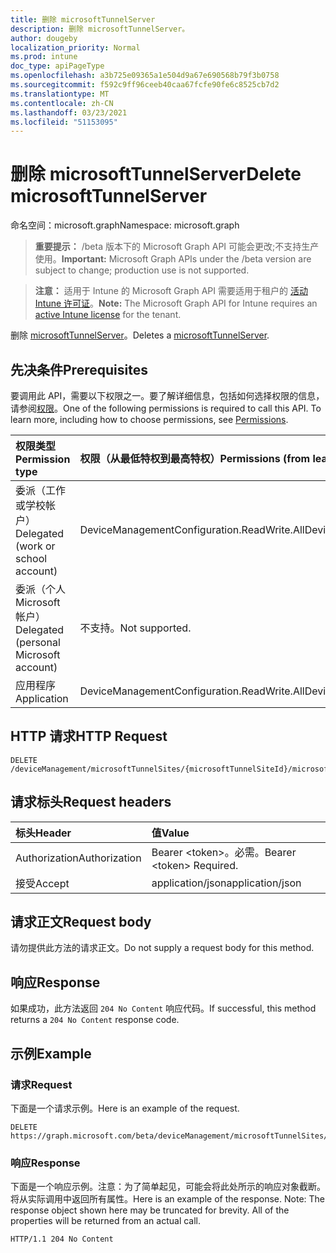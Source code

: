 ```yaml
---
title: 删除 microsoftTunnelServer
description: 删除 microsoftTunnelServer。
author: dougeby
localization_priority: Normal
ms.prod: intune
doc_type: apiPageType
ms.openlocfilehash: a3b725e09365a1e504d9a67e690568b79f3b0758
ms.sourcegitcommit: f592c9ff96ceeb40caa67fcfe90fe6c8525cb7d2
ms.translationtype: MT
ms.contentlocale: zh-CN
ms.lasthandoff: 03/23/2021
ms.locfileid: "51153095"
---
```

# <a name="delete-microsofttunnelserver"></a><span data-ttu-id="c12a6-103">删除 microsoftTunnelServer</span><span class="sxs-lookup"><span data-stu-id="c12a6-103">Delete microsoftTunnelServer</span></span>

<span data-ttu-id="c12a6-104">命名空间：microsoft.graph</span><span class="sxs-lookup"><span data-stu-id="c12a6-104">Namespace: microsoft.graph</span></span>

> <span data-ttu-id="c12a6-105">**重要提示：** /beta 版本下的 Microsoft Graph API 可能会更改;不支持生产使用。</span><span class="sxs-lookup"><span data-stu-id="c12a6-105">**Important:** Microsoft Graph APIs under the /beta version are subject to change; production use is not supported.</span></span>

> <span data-ttu-id="c12a6-106">**注意：** 适用于 Intune 的 Microsoft Graph API 需要适用于租户的 [活动 Intune 许可证](https://go.microsoft.com/fwlink/?linkid=839381)。</span><span class="sxs-lookup"><span data-stu-id="c12a6-106">**Note:** The Microsoft Graph API for Intune requires an [active Intune license](https://go.microsoft.com/fwlink/?linkid=839381) for the tenant.</span></span>

<span data-ttu-id="c12a6-107">删除 [microsoftTunnelServer](../resources/intune-mstunnel-microsofttunnelserver.md)。</span><span class="sxs-lookup"><span data-stu-id="c12a6-107">Deletes a [microsoftTunnelServer](../resources/intune-mstunnel-microsofttunnelserver.md).</span></span>

## <a name="prerequisites"></a><span data-ttu-id="c12a6-108">先决条件</span><span class="sxs-lookup"><span data-stu-id="c12a6-108">Prerequisites</span></span>
<span data-ttu-id="c12a6-p101">要调用此 API，需要以下权限之一。要了解详细信息，包括如何选择权限的信息，请参阅[权限](/graph/permissions-reference)。</span><span class="sxs-lookup"><span data-stu-id="c12a6-p101">One of the following permissions is required to call this API. To learn more, including how to choose permissions, see [Permissions](/graph/permissions-reference).</span></span>

|<span data-ttu-id="c12a6-111">权限类型</span><span class="sxs-lookup"><span data-stu-id="c12a6-111">Permission type</span></span>|<span data-ttu-id="c12a6-112">权限（从最低特权到最高特权）</span><span class="sxs-lookup"><span data-stu-id="c12a6-112">Permissions (from least to most privileged)</span></span>|
|:---|:---|
|<span data-ttu-id="c12a6-113">委派（工作或学校帐户）</span><span class="sxs-lookup"><span data-stu-id="c12a6-113">Delegated (work or school account)</span></span>|<span data-ttu-id="c12a6-114">DeviceManagementConfiguration.ReadWrite.All</span><span class="sxs-lookup"><span data-stu-id="c12a6-114">DeviceManagementConfiguration.ReadWrite.All</span></span>|
|<span data-ttu-id="c12a6-115">委派（个人 Microsoft 帐户）</span><span class="sxs-lookup"><span data-stu-id="c12a6-115">Delegated (personal Microsoft account)</span></span>|<span data-ttu-id="c12a6-116">不支持。</span><span class="sxs-lookup"><span data-stu-id="c12a6-116">Not supported.</span></span>|
|<span data-ttu-id="c12a6-117">应用程序</span><span class="sxs-lookup"><span data-stu-id="c12a6-117">Application</span></span>|<span data-ttu-id="c12a6-118">DeviceManagementConfiguration.ReadWrite.All</span><span class="sxs-lookup"><span data-stu-id="c12a6-118">DeviceManagementConfiguration.ReadWrite.All</span></span>|

## <a name="http-request"></a><span data-ttu-id="c12a6-119">HTTP 请求</span><span class="sxs-lookup"><span data-stu-id="c12a6-119">HTTP Request</span></span>
<!-- {
  "blockType": "ignored"
}
-->
``` http
DELETE /deviceManagement/microsoftTunnelSites/{microsoftTunnelSiteId}/microsoftTunnelServers/{microsoftTunnelServerId}
```

## <a name="request-headers"></a><span data-ttu-id="c12a6-120">请求标头</span><span class="sxs-lookup"><span data-stu-id="c12a6-120">Request headers</span></span>
|<span data-ttu-id="c12a6-121">标头</span><span class="sxs-lookup"><span data-stu-id="c12a6-121">Header</span></span>|<span data-ttu-id="c12a6-122">值</span><span class="sxs-lookup"><span data-stu-id="c12a6-122">Value</span></span>|
|:---|:---|
|<span data-ttu-id="c12a6-123">Authorization</span><span class="sxs-lookup"><span data-stu-id="c12a6-123">Authorization</span></span>|<span data-ttu-id="c12a6-124">Bearer &lt;token&gt;。必需。</span><span class="sxs-lookup"><span data-stu-id="c12a6-124">Bearer &lt;token&gt; Required.</span></span>|
|<span data-ttu-id="c12a6-125">接受</span><span class="sxs-lookup"><span data-stu-id="c12a6-125">Accept</span></span>|<span data-ttu-id="c12a6-126">application/json</span><span class="sxs-lookup"><span data-stu-id="c12a6-126">application/json</span></span>|

## <a name="request-body"></a><span data-ttu-id="c12a6-127">请求正文</span><span class="sxs-lookup"><span data-stu-id="c12a6-127">Request body</span></span>
<span data-ttu-id="c12a6-128">请勿提供此方法的请求正文。</span><span class="sxs-lookup"><span data-stu-id="c12a6-128">Do not supply a request body for this method.</span></span>

## <a name="response"></a><span data-ttu-id="c12a6-129">响应</span><span class="sxs-lookup"><span data-stu-id="c12a6-129">Response</span></span>
<span data-ttu-id="c12a6-130">如果成功，此方法返回 `204 No Content` 响应代码。</span><span class="sxs-lookup"><span data-stu-id="c12a6-130">If successful, this method returns a `204 No Content` response code.</span></span>

## <a name="example"></a><span data-ttu-id="c12a6-131">示例</span><span class="sxs-lookup"><span data-stu-id="c12a6-131">Example</span></span>

### <a name="request"></a><span data-ttu-id="c12a6-132">请求</span><span class="sxs-lookup"><span data-stu-id="c12a6-132">Request</span></span>
<span data-ttu-id="c12a6-133">下面是一个请求示例。</span><span class="sxs-lookup"><span data-stu-id="c12a6-133">Here is an example of the request.</span></span>
``` http
DELETE https://graph.microsoft.com/beta/deviceManagement/microsoftTunnelSites/{microsoftTunnelSiteId}/microsoftTunnelServers/{microsoftTunnelServerId}
```

### <a name="response"></a><span data-ttu-id="c12a6-134">响应</span><span class="sxs-lookup"><span data-stu-id="c12a6-134">Response</span></span>
<span data-ttu-id="c12a6-p102">下面是一个响应示例。注意：为了简单起见，可能会将此处所示的响应对象截断。将从实际调用中返回所有属性。</span><span class="sxs-lookup"><span data-stu-id="c12a6-p102">Here is an example of the response. Note: The response object shown here may be truncated for brevity. All of the properties will be returned from an actual call.</span></span>
``` http
HTTP/1.1 204 No Content
```




